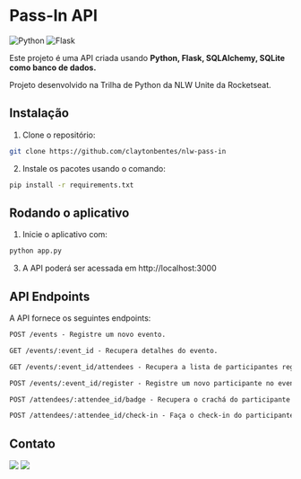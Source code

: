 # Pass-In API

![Python](https://img.shields.io/badge/Python-3776AB?style=for-the-badge&logo=python&logoColor=white)
![Flask](https://img.shields.io/badge/Flask-000000?style=for-the-badge&logo=flask&logoColor=white)

Este projeto é uma API criada usando **Python, Flask, SQLAlchemy, SQLite como banco de dados.**

Projeto desenvolvido na Trilha de Python da NLW Unite da Rocketseat.


## Instalação

1. Clone o repositório:

```bash
git clone https://github.com/claytonbentes/nlw-pass-in
```

2. Instale os pacotes usando o comando:

```bash
pip install -r requirements.txt
```

## Rodando o aplicativo

1. Inicie o aplicativo com:
```bash
python app.py
```
3. A API poderá ser acessada em http://localhost:3000

## API Endpoints
A API fornece os seguintes endpoints:

```markdown
POST /events - Registre um novo evento.

GET /events/:event_id - Recupera detalhes do evento.

GET /events/:event_id/attendees - Recupera a lista de participantes registrados para o evento especificado.

POST /events/:event_id/register - Registre um novo participante no evento.

POST /attendees/:attendee_id/badge - Recupera o crachá do participante para acessar o evento.

POST /attendees/:attendee_id/check-in - Faça o check-in do participante no evento.
```

## Contato

[![](https://img.shields.io/badge/-LinkedIn-%230077B5?style=for-the-badge&logo=linkedin&logoColor=white)](https://www.linkedin.com/in/claytonbentes/)
[![](https://img.shields.io/badge/-Gmail-%23333?style=for-the-badge&logo=gmail&logoColor=white)](mailto:claytonjhony.bentes@gmail.com)
